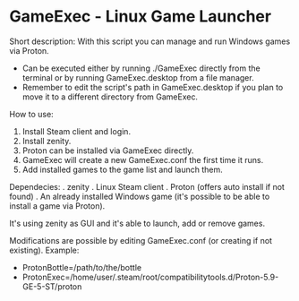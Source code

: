 # GameExec - Linux Game Launcher

Short description:
With this script you can manage and run Windows games via Proton.
- Can be executed either by running ./GameExec directly from the terminal or by running GameExec.desktop from a file manager.
- Remember to edit the script's path in GameExec.desktop if you plan to move it to a different directory from GameExec.

How to use:
1) Install Steam client and login.
2) Install zenity.
3) Proton can be installed via GameExec directly.
4) GameExec will create a new GameExec.conf the first time it runs.
5) Add installed games to the game list and launch them.

Dependecies:
. zenity
. Linux Steam client
. Proton (offers auto install if not found)
. An already installed Windows game (it's possible to be able to install a game via Proton).

It's using zenity as GUI and it's able to launch, add or remove games.

Modifications are possible by editing GameExec.conf (or creating if not existing).
Example:
- ProtonBottle=/path/to/the/bottle
- ProtonExec=/home/user/.steam/root/compatibilitytools.d/Proton-5.9-GE-5-ST/proton
